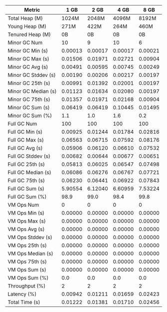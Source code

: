 | Metric | 1 GB | 2 GB | 4 GB | 8 GB |
|------|----|----|----|----|
| Total Heap (M) | 1024M | 2048M | 4096M | 8192M |
| Young Heap (M) | 271M | 422M | 264M | 460M |
| Tenured Heap (M) | 0B | 0B | 0B | 0B |
| Minor GC Num | 10 | 9 | 10 | 6 |
| Minor GC Min (s) | 0.00013 | 0.00017 | 0.00017 | 0.00021 |
| Minor GC Max (s) | 0.01506 | 0.01971 | 0.02721 | 0.00904 |
| Minor GC Avg (s) | 0.00491 | 0.00595 | 0.00745 | 0.00249 |
| Minor GC Stddev (s) | 0.00190 | 0.00206 | 0.00217 | 0.00197 |
| Minor GC 25th (s) | 0.00991 | 0.01392 | 0.02001 | 0.00197 |
| Minor GC Median (s) | 0.01123 | 0.01634 | 0.02080 | 0.00197 |
| Minor GC 75th (s) | 0.01357 | 0.01971 | 0.02168 | 0.00904 |
| Minor GC Sum (s) | 0.06419 | 0.06419 | 0.10445 | 0.01495 |
| Minor GC Sum (%) | 1.1 | 1.0 | 1.6 | 0.2 |
| Full GC Num | 100 | 100 | 100 | 100 |
| Full GC Min (s) | 0.00925 | 0.01244 | 0.01784 | 0.02816 |
| Full GC Max (s) | 0.06563 | 0.06715 | 0.07592 | 0.08176 |
| Full GC Avg (s) | 0.05906 | 0.06120 | 0.06610 | 0.07532 |
| Full GC Stddev (s) | 0.00682 | 0.00644 | 0.00677 | 0.00651 |
| Full GC 25th (s) | 0.05813 | 0.06025 | 0.06547 | 0.07498 |
| Full GC Median (s) | 0.06086 | 0.06276 | 0.06767 | 0.07721 |
| Full GC 75th (s) | 0.06230 | 0.06441 | 0.06922 | 0.07843 |
| Full GC Sum (s) | 5.90554 | 6.12040 | 6.60959 | 7.53224 |
| Full GC Sum (%) | 98.9 | 99.0 | 98.4 | 99.8 |
| VM Ops Num | 0 | 0 | 0 | 0 |
| VM Ops Min (s) | 0.00000 | 0.00000 | 0.00000 | 0.00000 |
| VM Ops Max (s) | 0.00000 | 0.00000 | 0.00000 | 0.00000 |
| VM Ops Avg (s) | 0.00000 | 0.00000 | 0.00000 | 0.00000 |
| VM Ops Stddev (s) | 0.00000 | 0.00000 | 0.00000 | 0.00000 |
| VM Ops 25th (s) | 0.00000 | 0.00000 | 0.00000 | 0.00000 |
| VM Ops Median (s) | 0.00000 | 0.00000 | 0.00000 | 0.00000 |
| VM Ops 75th (s) | 0.00000 | 0.00000 | 0.00000 | 0.00000 |
| VM Ops Sum (s) | 0.00000 | 0.00000 | 0.00000 | 0.00000 |
| VM Ops Sum (%) | 0.0 | 0.0 | 0.0 | 0.0 |
| Throughput (%) | 2 | 2 | 2 | 2 |
| Latency (%) | 0.00942 | 0.01211 | 0.01659 | 0.02423 |
| Total Time (s) | 0.01222 | 0.01381 | 0.01710 | 0.02456 |
